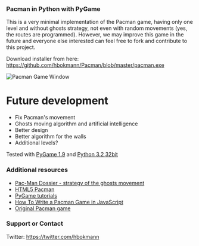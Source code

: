 ### Pacman in Python with PyGame

This is a very minimal implementation of the Pacman game, having only one level and without ghosts strategy, not even with random movements (yes, the routes are programmed). However, we may improve this game in the future and everyone else interested can feel free to fork and contribute to this project.

Download installer from here: https://github.com/hbokmann/Pacman/blob/master/pacman.exe

![Pacman Game Window]([https://raw.github.com/hbokmann/Pacman/master/images/pacman.jpg](https://raw.githubusercontent.com/RovanGitHub/Tarkvaraarenduse-projekt/main/Rovan%20%C3%BCl/Pacman-master/Nimetu.png))


# Future development

* Fix Pacman's movement
* Ghosts moving algorithm and artificial intelligence
* Better design
* Better algorithm for the walls
* Additional levels?


Tested with [PyGame 1.9](http://pygame.org/ftp/pygame-1.9.2a0.win32-py3.2.msi ) and [Python 3.2 32bit](http://www.python.org/ftp/python/3.2.3/python-3.2.3.msi)


### Additional resources
* [Pac-Man Dossier - strategy of the ghosts movement](http://home.comcast.net/~jpittman2/pacman/pacmandossier.html)
* [HTML5 Pacman](http://arandomurl.com/2010/07/25/html5-pacman.html)
* [PyGame tutorials](http://programarcadegames.com/index.php?lang=en)
* [How To Write a Pacman Game in JavaScript](http://www.masswerk.at/JavaPac/pacman-howto.html)
* [Original Pacman game](http://originalpacman.com/)



### Support or Contact
Twitter: https://twitter.com/hbokmann
